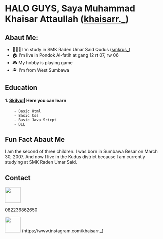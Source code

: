 # HALO GUYS, Saya Muhammad Khaisar Attaullah ([khaisarr._](https://www.instagram.com/khaisarr._))
## Abaut Me:
- 👨🏻‍🎓 I'm study in SMK Raden Umar Said Qudus ([smkrus_](https://www.instagram.com/smkrus_))
- 🏠 I'm live in Pondok Al-fatih at gang 12 rt 07, rw 06
- 🎮 My hobby is playing game
- 🏝️ I'm from West Sumbawa

## Education
#### 1.  [Skilvul](https://skilvul.com/courses/html-dasar)| Here you can learn
        - Basic Html
        - Basic Css
        - Basic Java Sricpt
        - DLL
## Fun Fact Abaut Me
   I am the second of three children. I was born in Sumbawa Besar on March 30, 2007. And now I live in the Kudus district because I am currently studying at SMK Raden Umar Said.

## Contact
<img src= "https://user-images.githubusercontent.com/110273891/188468784-a3b8d41c-d719-4a49-afbe-ebc6dd464eb0.png" width="50"> <p algin = "center">082236862650<p/>








<img src = "https://user-images.githubusercontent.com/110273891/188471806-5829f2b2-f6f1-4387-80cb-36d6aabb7b20.png" width="50">
(https://www.instagram.com/khaisarr._)

